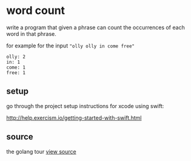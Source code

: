 # word count

write a program that given a phrase can count the occurrences of each word in that phrase.

for example for the input `"olly olly in come free"`

```plain
olly: 2
in: 1
come: 1
free: 1
```


## setup

go through the project setup instructions for xcode using swift:

http://help.exercism.io/getting-started-with-swift.html


## source

the golang tour [view source](http://tour.golang.org)
